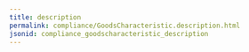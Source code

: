 ```yaml
---
title: description
permalink: compliance/GoodsCharacteristic.description.html
jsonid: compliance_goodscharacteristic_description
---
```

